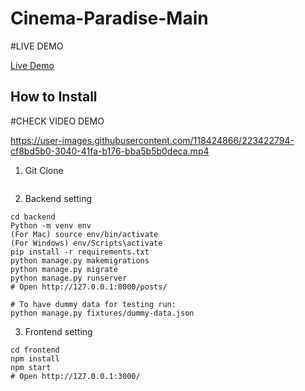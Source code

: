 # Cinema-Paradise-Main

#LIVE DEMO

[Live Demo](https://cinema-para-frontend.mehraasahil.repl.co)
## How to Install
#CHECK VIDEO DEMO



https://user-images.githubusercontent.com/118424866/223422794-cf8bd5b0-3040-41fa-b176-bba5b5b0deca.mp4


1. Git Clone

```
```

2. Backend setting

```
cd backend
Python -m venv env
(For Mac) source env/bin/activate
(For Windows) env/Scripts\activate
pip install -r requirements.txt
python manage.py makemigrations
python manage.py migrate
python manage.py runserver
# Open http://127.0.0.1:8000/posts/

# To have dummy data for testing run:
python manage.py fixtures/dummy-data.json
```

3. Frontend setting

```
cd frontend
npm install
npm start
# Open http://127.0.0.1:3000/
```
